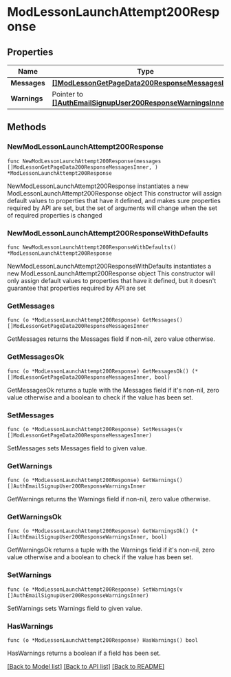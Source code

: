 # ModLessonLaunchAttempt200Response

## Properties

Name | Type | Description | Notes
------------ | ------------- | ------------- | -------------
**Messages** | [**[]ModLessonGetPageData200ResponseMessagesInner**](ModLessonGetPageData200ResponseMessagesInner.md) |  | 
**Warnings** | Pointer to [**[]AuthEmailSignupUser200ResponseWarningsInner**](AuthEmailSignupUser200ResponseWarningsInner.md) |  | [optional] 

## Methods

### NewModLessonLaunchAttempt200Response

`func NewModLessonLaunchAttempt200Response(messages []ModLessonGetPageData200ResponseMessagesInner, ) *ModLessonLaunchAttempt200Response`

NewModLessonLaunchAttempt200Response instantiates a new ModLessonLaunchAttempt200Response object
This constructor will assign default values to properties that have it defined,
and makes sure properties required by API are set, but the set of arguments
will change when the set of required properties is changed

### NewModLessonLaunchAttempt200ResponseWithDefaults

`func NewModLessonLaunchAttempt200ResponseWithDefaults() *ModLessonLaunchAttempt200Response`

NewModLessonLaunchAttempt200ResponseWithDefaults instantiates a new ModLessonLaunchAttempt200Response object
This constructor will only assign default values to properties that have it defined,
but it doesn't guarantee that properties required by API are set

### GetMessages

`func (o *ModLessonLaunchAttempt200Response) GetMessages() []ModLessonGetPageData200ResponseMessagesInner`

GetMessages returns the Messages field if non-nil, zero value otherwise.

### GetMessagesOk

`func (o *ModLessonLaunchAttempt200Response) GetMessagesOk() (*[]ModLessonGetPageData200ResponseMessagesInner, bool)`

GetMessagesOk returns a tuple with the Messages field if it's non-nil, zero value otherwise
and a boolean to check if the value has been set.

### SetMessages

`func (o *ModLessonLaunchAttempt200Response) SetMessages(v []ModLessonGetPageData200ResponseMessagesInner)`

SetMessages sets Messages field to given value.


### GetWarnings

`func (o *ModLessonLaunchAttempt200Response) GetWarnings() []AuthEmailSignupUser200ResponseWarningsInner`

GetWarnings returns the Warnings field if non-nil, zero value otherwise.

### GetWarningsOk

`func (o *ModLessonLaunchAttempt200Response) GetWarningsOk() (*[]AuthEmailSignupUser200ResponseWarningsInner, bool)`

GetWarningsOk returns a tuple with the Warnings field if it's non-nil, zero value otherwise
and a boolean to check if the value has been set.

### SetWarnings

`func (o *ModLessonLaunchAttempt200Response) SetWarnings(v []AuthEmailSignupUser200ResponseWarningsInner)`

SetWarnings sets Warnings field to given value.

### HasWarnings

`func (o *ModLessonLaunchAttempt200Response) HasWarnings() bool`

HasWarnings returns a boolean if a field has been set.


[[Back to Model list]](../README.md#documentation-for-models) [[Back to API list]](../README.md#documentation-for-api-endpoints) [[Back to README]](../README.md)


